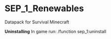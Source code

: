 # SEP_1_Renewables
Datapack for Survival Minecraft

**Uninstalling**
In game run: /function sep_1:uninstall
